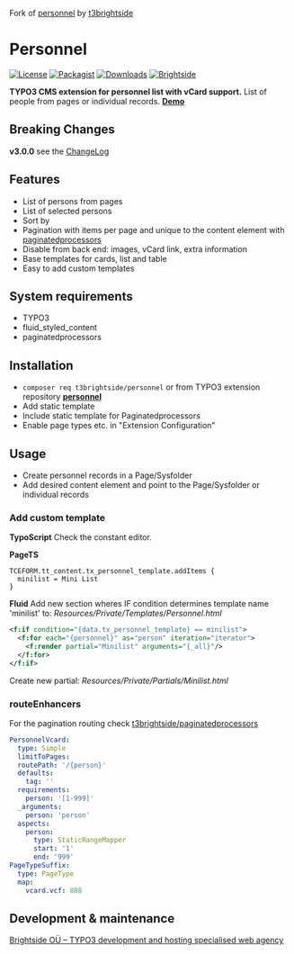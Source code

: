 Fork of [personnel](https://github.com/t3brightside/personnel) by [t3brightside](https://github.com/t3brightside)

# Personnel
[![License](https://poser.pugx.org/t3brightside/personnel/license)](LICENSE.txt)
[![Packagist](https://img.shields.io/packagist/v/t3brightside/personnel.svg?style=flat)](https://packagist.org/packages/t3brightside/personnel)
[![Downloads](https://poser.pugx.org/t3brightside/personnel/downloads)](https://packagist.org/packages/t3brightside/personnel)
[![Brightside](https://img.shields.io/badge/by-t3brightside.com-orange.svg?style=flat)](https://t3brightside.com)

**TYPO3 CMS extension for personnel list with vCard support.**
List of people from pages or individual records.
**[Demo](https://microtemplate.t3brightside.com/)**

## Breaking Changes
**v3.0.0** see the [ChangeLog](ChangeLog)

## Features
- List of persons from pages
- List of selected persons
- Sort by
- Pagination with items per page and unique to the content element with [paginatedprocessors](https://github.com/t3brightside/paginatedprocessors)
- Disable from back end: images, vCard link, extra information
- Base templates for cards, list and table
- Easy to add custom templates

## System requirements
- TYPO3
- fluid_styled_content
- paginatedprocessors

## Installation
- `composer req t3brightside/personnel` or from TYPO3 extension repository **[personnel](https://extensions.typo3.org/extension/personnel/)**
- Add static template
- Include static template for Paginatedprocessors
- Enable page types etc. in "Extension Configuration"

## Usage
- Create personnel records in a Page/Sysfolder
- Add desired content element and point to the Page/Sysfolder or individual records

### Add custom template
**TypoScript**
Check the constant editor.

**PageTS**
```
TCEFORM.tt_content.tx_personnel_template.addItems {
  minilist = Mini List
}
```

**Fluid**
Add new section wheres IF condition determines template name 'minilist' to: _Resources/Private/Templates/Personnel.html_
```xml
<f:if condition="{data.tx_personnel_template} == minilist">
  <f:for each="{personnel}" as="person" iteration="iterator">
    <f:render partial="Minilist" arguments="{_all}"/>
  </f:for>
</f:if>
```
Create new partial: _Resources/Private/Partials/Minilist.html_

### routeEnhancers
For the pagination routing check [t3brightside/paginatedprocessors](https://github.com/t3brightside/paginatedprocessors#readme)
```yaml
PersonnelVcard:
  type: Simple
  limitToPages:
  routePath: '/{person}'
  defaults:
    tag: ''
  requirements:
    person: '[1-999]'
  _arguments:
    person: 'person'
  aspects:
    person:
      type: StaticRangeMapper
      start: '1'
      end: '999'
PageTypeSuffix:
  type: PageType
  map:
    vcard.vcf: 888
```

## Development & maintenance
[Brightside OÜ – TYPO3 development and hosting specialised web agency](https://t3brightside.com/)
